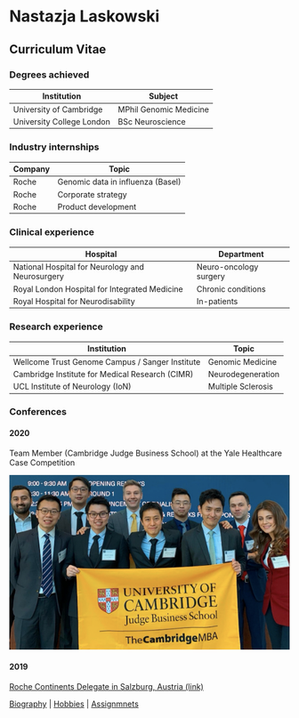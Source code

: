 # **Nastazja Laskowski** 
## Curriculum Vitae 

### Degrees achieved 

Institution | Subject  
--- | ---
University of Cambridge | MPhil Genomic Medicine
University College London | BSc Neuroscience 

### Industry internships 

Company | Topic   
--- | --- 
Roche | Genomic data in influenza (Basel) 
Roche | Corporate strategy
Roche | Product development

### Clinical experience

Hospital | Department 
--- | ---
National Hospital for Neurology and Neurosurgery | Neuro-oncology surgery
Royal London Hospital for Integrated Medicine | Chronic conditions
Royal Hospital for Neurodisability | In-patients 

### Research experience

Institution | Topic   
--- | --- 
Wellcome Trust Genome Campus / Sanger Institute | Genomic Medicine 
Cambridge Institute for Medical Research (CIMR) | Neurodegeneration 
UCL Institute of Neurology (IoN) | Multiple Sclerosis

### Conferences
#### 2020
Team Member (Cambridge Judge Business School) at the Yale Healthcare Case Competition

![Yale](https://raw.githubusercontent.com/nastazja/nastazja.github.io/master/yale.jpg)

#### 2019
[Roche Continents Delegate in Salzburg, Austria (link)](https://medgen.medschl.cam.ac.uk/blog/genomic-medicine-mphil-student-selected-to-participate-in-roche-continents-2019/)  

[Biography](https://nastazja.github.io/) | [Hobbies](https://nastazja.github.io/hobbies) | [Assignmnets](https://nastazja.github.io/assignments/) 
